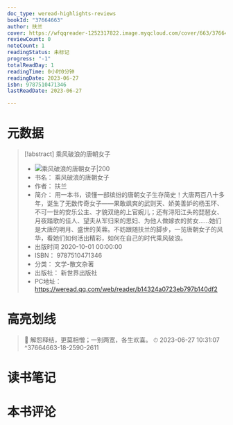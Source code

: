 ```yaml
---
doc_type: weread-highlights-reviews
bookId: "37664663"
author: 扶兰
cover: https://wfqqreader-1252317822.image.myqcloud.com/cover/663/37664663/t7_37664663.jpg
reviewCount: 0
noteCount: 1
readingStatus: 未标记
progress: "-1"
totalReadDay: 1
readingTime: 0小时0分钟
readingDate: 2023-06-27
isbn: 9787510471346
lastReadDate: 2023-06-27

---
```

# 元数据
> [!abstract] 乘风破浪的唐朝女子
> - ![ 乘风破浪的唐朝女子|200](https://wfqqreader-1252317822.image.myqcloud.com/cover/663/37664663/t7_37664663.jpg)
> - 书名： 乘风破浪的唐朝女子
> - 作者： 扶兰
> - 简介： 用一本书，读懂一部缤纷的唐朝女子生存简史！大唐两百八十多年，诞生了无数传奇女子——果敢飒爽的武则天、娇美善妒的杨玉环、不可一世的安乐公主、才貌双绝的上官婉儿；还有浔阳江头的琵琶女、月夜踏歌的佳人、望夫从军归来的思妇、为他人做嫁衣的贫女……她们是大唐的明月、盛世的芙蓉。不妨跟随扶兰的脚步，一览唐朝女子的风华，看她们如何活出精彩，如何在自己的时代乘风破浪。
> - 出版时间 2020-10-01 00:00:00
> - ISBN： 9787510471346
> - 分类： 文学-散文杂著
> - 出版社： 新世界出版社
> - PC地址：https://weread.qq.com/web/reader/b14324a0723eb797b140df2

# 高亮划线



> 📌 解怨释结，更莫相憎；一别两宽，各生欢喜。 
> ⏱ 2023-06-27 10:31:07 ^37664663-18-2590-2611

# 读书笔记

# 本书评论
